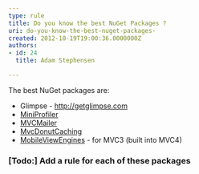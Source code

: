 ```yaml
---
type: rule
title: Do you know the best NuGet Packages ?
uri: do-you-know-the-best-nuget-packages-
created: 2012-10-19T19:00:36.0000000Z
authors:
- id: 24
  title: Adam Stephensen

---
```




<span class='intro'> <p>The best NuGet packages are&#58;<br></p> </span>

<ul>
<li>Glimpse - <a href="http&#58;//getglimpse.com/">http&#58;//getglimpse.com</a></li>

<li><a href="http&#58;//nuget.org/packages/miniprofiler">MiniProfiler</a>
</li>

<li><a href="http&#58;//nuget.org/packages/mvcmailer">MVCMailer</a></li>

<li><a href="http&#58;//nuget.org/packages/mvcdonutcaching">MvcDonutCaching</a></li>

<li><a href="http&#58;//nuget.org/packages/MobileViewEngines">MobileViewEngines</a> - for MVC3 (built into MVC4)</li>
</ul>

<h3>[Todo&#58;] Add a rule for each of these packages</h3>




